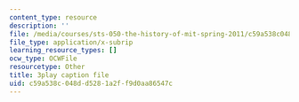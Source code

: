 ```yaml
---
content_type: resource
description: ''
file: /media/courses/sts-050-the-history-of-mit-spring-2011/c59a538c048dd5281a2ff9d0aa86547c_YKT-vSm4Nxw.srt
file_type: application/x-subrip
learning_resource_types: []
ocw_type: OCWFile
resourcetype: Other
title: 3play caption file
uid: c59a538c-048d-d528-1a2f-f9d0aa86547c
---
```

